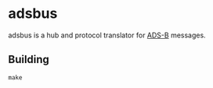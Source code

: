 # adsbus

adsbus is a hub and protocol translator for [ADS-B](https://en.wikipedia.org/wiki/Automatic_dependent_surveillance_%E2%80%93_broadcast) messages.


## Building

```sudo apt-get -y install uuid-dev libjansson-dev
make
```
